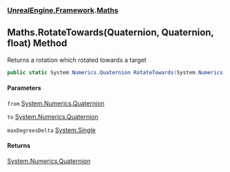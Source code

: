 ### [UnrealEngine.Framework](UnrealEngine_Framework.md 'UnrealEngine.Framework').[Maths](Maths.md 'UnrealEngine.Framework.Maths')
## Maths.RotateTowards(Quaternion, Quaternion, float) Method
Returns a rotation which rotated towards a target  
```csharp
public static System.Numerics.Quaternion RotateTowards(System.Numerics.Quaternion from, System.Numerics.Quaternion to, float maxDegreesDelta);
```
#### Parameters
<a name='UnrealEngine_Framework_Maths_RotateTowards(System_Numerics_Quaternion_System_Numerics_Quaternion_float)_from'></a>
`from` [System.Numerics.Quaternion](https://docs.microsoft.com/en-us/dotnet/api/System.Numerics.Quaternion 'System.Numerics.Quaternion')  
  
<a name='UnrealEngine_Framework_Maths_RotateTowards(System_Numerics_Quaternion_System_Numerics_Quaternion_float)_to'></a>
`to` [System.Numerics.Quaternion](https://docs.microsoft.com/en-us/dotnet/api/System.Numerics.Quaternion 'System.Numerics.Quaternion')  
  
<a name='UnrealEngine_Framework_Maths_RotateTowards(System_Numerics_Quaternion_System_Numerics_Quaternion_float)_maxDegreesDelta'></a>
`maxDegreesDelta` [System.Single](https://docs.microsoft.com/en-us/dotnet/api/System.Single 'System.Single')  
  
#### Returns
[System.Numerics.Quaternion](https://docs.microsoft.com/en-us/dotnet/api/System.Numerics.Quaternion 'System.Numerics.Quaternion')  
